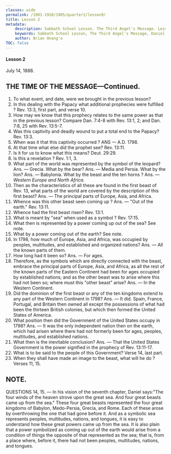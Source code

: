 ```yaml
---
classes: wide
permalink: /1901-1910/1905/quarter1/lesson9/
title: Lesson 2
metadata:
    description: Sabbath School Lesson. The Third Angel's Message. Lesson 2. July 14, 1888. 1. To what event, and date, were we brought in the previous lesson? 2. In this dealing with the Papacy what additional prophecies were fulfilled ? Rev. 13;3, first part, and verse 10. 3. How may we know that this prophecy relates to the same power as that in the previous lesson? Compare Dan. 7;4-8 with Rev. 13;1, 2; and Dan. 7;8, 25 with Rev. 13;5-7.
    keywords: Sabbath School Lesson, The Third Angel's Message, Daniel, Prophecy, July 14 1888
    author: Brian Onang'o
TOC: false
---
```


#### Lesson 2

July 14, 1888.

## THE TIME OF THE MESSAGE—Continued.

1. To what event, and date, were we brought in the previous lesson?
2. In this dealing with the Papacy what additional prophecies were fulfilled ? Rev. 13:3, first part, and verse 10.
3. How may we know that this prophecy relates to the same power as that in the previous lesson? Compare Dan. 7:4-8 with Rev. 13:1, 2; and Dan. 7:8, 25 with Rev. 13:5-7.
4. Was this captivity and deadly wound to put a total end to the Papacy? Rev. 13:3.
5. When was it that this captivity occurred ? ANS — A.D. 1798.
6. At that time what else did the prophet see? Rev. 13:11.
7. Is it for us to know what this means? Deut. 29:29.
8. Is this a revelation ? Rev. 1:1, 3.
9. What part of the world was represented by the symbol of the leopard? Ans. — Grecia. What by the bear? Ans. — Media and Persia. What by the lion? Ans. — Babylonia. What by the beast and the ten horns ? Ans. — *Western Europe and North Africa.*
10. Then as the characteristics of all these are found in the first beast of Rev. 13, what parts of the world are covered by the description of this first beast? Ans. — The principal parts of Europe, Asia, and Africa.
11. Whence was this other beast seen coming up ? Ans. — "Out of the earth." Rev. 13:11.
12. Whence had the first beast risen? Rev. 13:1.
13. What is meant by "sea" when used as a symbol ? Rev. 17:15.
14. What then is represented by a power coming up out of the sea? See note.
15. What by a power coming out of the earth? See note.
16. In 1798, how much of Europe, Asia, and Africa, was occupied by peoples, multitudes, and established and organized nations? Ans. — All the known parts of them.
17. How long had it been so? Ans. — For ages.
18. Therefore, as the symbols which are directly connected with the beast, embrace the principal parts of Europe, Asia, and Africa, as all the rest of the known parts of the Eastern Continent had been for ages occupied by established nations; and as the other beast was to arise where this had not been so; where must this "other beast" arise? Ans. — In the Western Continent.
19. Did the dominion of the first beast or any of the ten kingdoms extend to any part of the Western Continent in 1798? Ans. — It did. Spain, France, Portugal, and Britain then owned all except the possessions of what had been the thirteen British colonies, but which then formed the United States of America.
20. What position then did the Government of the United States occupy in 1798? Ans. — It was the only independent nation then on the earth, which had arisen where there had not formerly been for ages, peoples, multitudes, and established nations.
21. What then is the inevitable conclusion? Ans. — That the United States Government is the power signified in the prophecy of Rev. 13:11-17.
22. What is to be said to the people of this Government? Verse 14, last part.
23. When they shall have made an image to the beast, what will he do ? Verses 11, 15.

## NOTE.
QUESTIONS 14, 15.  — In his vision of the seventh chapter, Daniel says:"The four winds of the heaven strove upon the great sea. And four great beasts came up from the sea." These four great beasts represented the four great kingdoms of Babylon, Medo-Persia, Grecia, and Rome. Each of these arose by overthrowing the one that had gone before it. And as a symbolic sea represents peoples, multitudes, nations, and tongues, it is easy to understand how these great powers came up from the sea. It is also plain that a power symbolized as coming up out of the earth would arise from a condition of things the opposite of that represented as the sea; that is, from a place where, before it, there had not been peoples, multitudes, nations, and tongues.